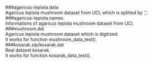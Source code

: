 ###agaricus-lepiota.data  
Agaricus lepiota mushroom dataset from UCI, which is splitted by ','.  
###agaricus-lepiota.names  
Informations of agaricus lepiota mushroom dataset from UCI.  
###mushroom.dat  
Agaricus lepiota mushroom dataset which is digitized.  
It works for function mushroom_data_test().  
###kosarak.zip/kosarak.dat  
Real dataset kosarak.  
It works for function kosarak_data_test().  
